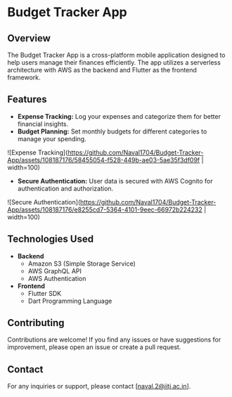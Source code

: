 # **Budget Tracker App**

## **Overview** 
The Budget Tracker App is a cross-platform mobile application designed to help users manage their finances efficiently. The app utilizes a serverless architecture with AWS as the backend and Flutter as the frontend framework.

## **Features**
* **Expense Tracking:** Log your expenses and categorize them for better financial insights.
* **Budget Planning:** Set monthly budgets for different categories to manage your spending.
  
![Expense Tracking](https://github.com/Naval1704/Budget-Tracker-App/assets/108187176/58455054-f528-449b-ae03-5ae35f3df09f | width=100)

* **Secure Authentication:** User data is secured with AWS Cognito for authentication and authorization.

![Secure Authentication](https://github.com/Naval1704/Budget-Tracker-App/assets/108187176/e8255cd7-5364-4101-9eec-66972b224232 | width=100)


## **Technologies Used**
* **Backend**
  * Amazon S3 (Simple Storage Service)
  * AWS GraphQL API
  * AWS Authentication
* **Frontend**
  * Flutter SDK
  * Dart Programming Language

## **Contributing**
Contributions are welcome! If you find any issues or have suggestions for improvement, please open an issue or create a pull request.

## **Contact**
For any inquiries or support, please contact [naval.2@iitj.ac.in].
